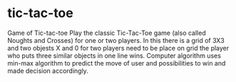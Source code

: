 # tic-tac-toe
Game of Tic-tac-toe
Play the classic Tic-Tac-Toe game (also called Noughts and Crosses) for one or two players.
In this there is a grid of 3X3 and two objests X and 0 for two players need to be place on grid the player who puts three similar objects in one line wins.
Computer algorithm uses min-max algorithm to predict the move of user and possibilities to win and made decision accordingly.

 
